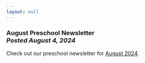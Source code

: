 ```yaml
---
layout: null
---
```


<h3 class="ui header">
  August Preschool Newsletter
  <div class="sub header">
    <i>Posted August 4, 2024</i>
  </div>
</h3>

Check out our preschool newsletter for
<a href="{{ site.baseurl }}/assets/newsletters/2024-2025/COH_August_2024_Newsletter.pdf">August 2024</a>.
